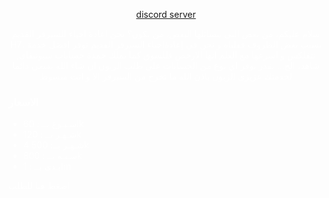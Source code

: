 <html>

<body>

<style>
  body{
background-image: url('IMG__ (3).webp'
);
  background-size: cover;
    background-position: center;
    color: white;
  }
</style>

<a href='https://discord.gg/7DQKBaDdvs'><p style='text-align:center'> discord server </p> </a>


<P STYLE='text-align:center'>سلام عليكم، من بعض التي  يتسائلها البعض، من نكون؟
نحن اعادة احياء للسيرفر القديم H7، بسبب بعض الظروف قفلناه و نحن في إعادةاحياء السيرفر القديم
نوفر افضل خدمة نتفلكس و اسرعها مع العلم انها الارخص فللسوق
كما نملك خمدة حسابات سبوتيفاي, شاهد، الخ...
نقدر نوفر اي نوع من الحسابات على طلب الزبون ان شاء الله
نسعى دائما لخدمتك عزيزي الزبون
باذن الله ما تخرج من السيرفر الا و انت مبسوط

</p>
<h3>الاسعار</h3>
<folter>




<ul>
<li>اسـبـوع بــ : 60k </li>
<li>   شـهـر بــ : 120k
  </li>
  <li>4 شـهـر بــ: 500k   </li>
  <li>سـنـه بــ : 800k  </li>
  <li>ابـدي بــ : 1m  </li>
</ul>
<p  style='text-align:center>ضمان مده، اقبل وسيط ضرايب عليك </p>





  
<a href='https://discord.com/channels/1185156857694789652/1185577415334957056'>اضغط  هنا</a> للطلب

</folter>







  
</body>




  
</html>
